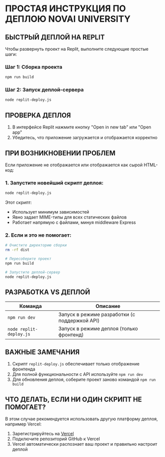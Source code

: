 # ПРОСТАЯ ИНСТРУКЦИЯ ПО ДЕПЛОЮ NOVAI UNIVERSITY

## БЫСТРЫЙ ДЕПЛОЙ НА REPLIT

Чтобы развернуть проект на Replit, выполните следующие простые шаги:

### Шаг 1: Сборка проекта

```bash
npm run build
```

### Шаг 2: Запуск деплой-сервера

```bash
node replit-deploy.js
```

## ПРОВЕРКА ДЕПЛОЯ

1. В интерфейсе Replit нажмите кнопку "Open in new tab" или "Open app"
2. Убедитесь, что приложение загружается и отображается корректно

## ПРИ ВОЗНИКНОВЕНИИ ПРОБЛЕМ

Если приложение не отображается или отображается как сырой HTML-код:

### 1. Запустите новейший скрипт деплоя:

```bash
node replit-deploy.js
```

Этот скрипт:
- Использует минимум зависимостей
- Явно задает MIME-типы для всех статических файлов
- Работает напрямую с файлами, минуя middleware Express

### 2. Если и это не помогает:

```bash
# Очистите директорию сборки
rm -rf dist

# Пересоберите проект
npm run build

# Запустите деплой-сервер
node replit-deploy.js
```

## РАЗРАБОТКА VS ДЕПЛОЙ

| Команда | Описание |
|---------|----------|
| `npm run dev` | Запуск в режиме разработки (с поддержкой API) |
| `node replit-deploy.js` | Запуск в режиме деплоя (только фронтенд) |

## ВАЖНЫЕ ЗАМЕЧАНИЯ

1. Скрипт `replit-deploy.js` обеспечивает только отображение фронтенда
2. Для полной функциональности с API используйте `npm run dev`
3. Для обновления деплоя, соберите проект заново командой `npm run build`

## ЧТО ДЕЛАТЬ, ЕСЛИ НИ ОДИН СКРИПТ НЕ ПОМОГАЕТ?

В этом случае рекомендуется использовать другую платформу деплоя, например Vercel:

1. Зарегистрируйтесь на [Vercel](https://vercel.com)
2. Подключите репозиторий GitHub к Vercel
3. Vercel автоматически распознает ваш проект и правильно настроит деплой